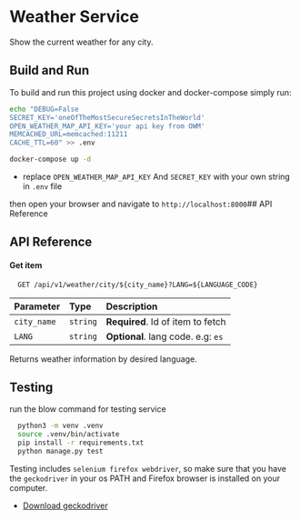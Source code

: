 
# Weather Service

Show the current weather for any city.

## Build and Run

To build and run this project using docker and docker-compose simply run:

```bash
echo "DEBUG=False
SECRET_KEY='oneOfTheMostSecureSecretsInTheWorld'
OPEN_WEATHER_MAP_API_KEY='your api key from OWM'
MEMCACHED_URL=memcached:11211
CACHE_TTL=60" >> .env

docker-compose up -d
```
* replace `OPEN_WEATHER_MAP_API_KEY` And `SECRET_KEY` with your own string in `.env` file

then open your browser and navigate to `http://localhost:8000`## API Reference

## API Reference

#### Get item

```http
  GET /api/v1/weather/city/${city_name}?LANG=${LANGUAGE_CODE}
```

| Parameter  | Type     | Description                       |
| :--------  | :------- | :-------------------------------- |
| `city_name`| `string` | **Required**. Id of item to fetch |
| `LANG`     | `string` | **Optional**. lang code. e.g: `es`|

Returns weather information by desired language.

## Testing 

run the blow command for testing service

```bash 
  python3 -m venv .venv
  source .venv/bin/activate
  pip install -r requirements.txt
  python manage.py test
```
Testing includes `selenium firefox webdriver`, so make sure that you have the `geckodriver` in your os PATH and Firefox browser is installed on your computer.
- [Download geckodriver](https://github.com/mozilla/geckodriver/releases)
